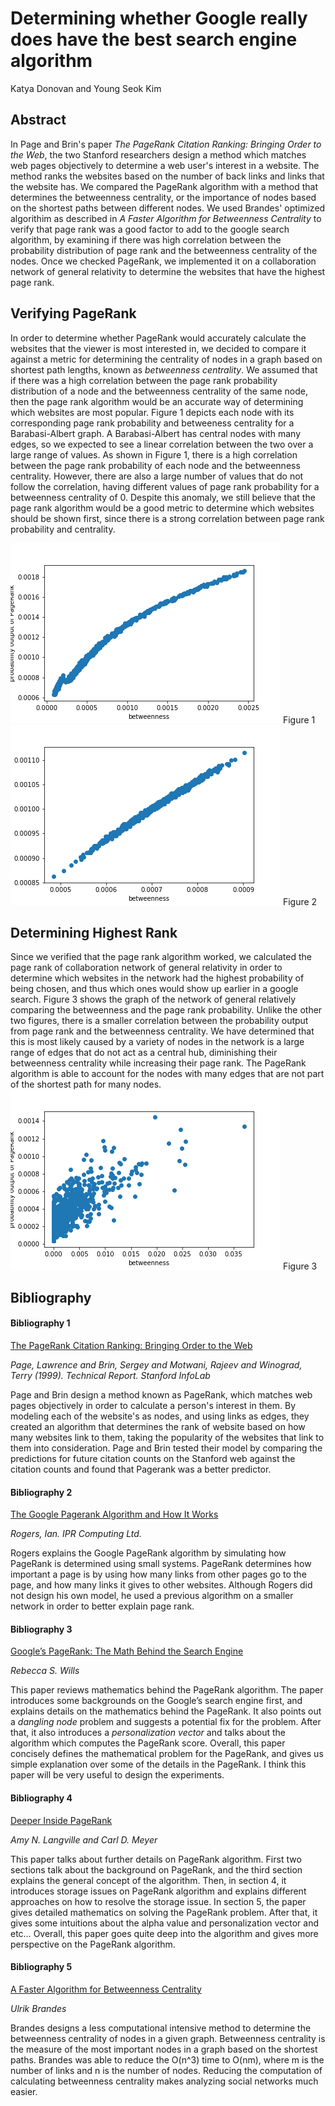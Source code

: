 # Determining whether Google really does have the best search engine algorithm
Katya Donovan and Young Seok Kim
## Abstract
In Page and Brin's paper *The PageRank Citation Ranking: Bringing Order to the Web*, the two Stanford researchers design a method which matches web pages objectively to determine a web user's interest in a website. The method ranks the websites based on the number of back links and links that the website has. We compared the PageRank algorithm with a method that determines the betweenness centrality, or the importance of nodes based on the shortest paths between different nodes. We used Brandes' optimized algorithim as described in *A Faster Algorithm for Betweenness Centrality* to verify that page rank was a good factor to add to the google search algorithm, by examining if there was high correlation between the probability distribution of page rank and the betweenness centrality of the nodes. Once we checked PageRank, we implemented it on a collaboration network of general relativity to determine the websites that have the highest page rank. 

## Verifying PageRank
In order to determine whether PageRank would accurately calculate the websites that the viewer is most interested in, we decided to compare it against a metric for determining the centrality of nodes in a graph based on shortest path lengths, known as *betweenness centrality*. We assumed that if there was a high correlation between the page rank probability distribution of a node and the betweenness centrality of the same node, then the page rank algorithm would be an accurate way of determining which websites are most popular. Figure 1 depicts each node with its corresponding page rank probability and betweeness centrality for a Barabasi-Albert graph. A Barabasi-Albert has central nodes with many edges, so we expected to see a linear correlation between the two over a large range of values. As shown in Figure 1, there is a high correlation between the page rank probability of each node and the betweenness centrality. However, there are also a large number of values that do not follow the correlation, having different values of page rank probability for a betweenness centrality of 0. Despite this anomaly, we still believe that the page rank algorithm would be a good metric to determine which websites should be shown first, since there is a strong correlation between page rank probability and centrality. 

![](/figures/BA1000.png) Figure 1 ![](/figures/ER1000.png) Figure 2

## Determining Highest Rank
Since we verified that the page rank algorithm worked, we calculated the page rank of collaboration network of general relativity in order to determine which websites in the network had the highest probability of being chosen, and thus which ones would show up earlier in a google search. Figure 3 shows the graph of the network of general relatively comparing the betweenness and the page rank probability. Unlike the other two figures, there is a smaller correlation between the probability output from page rank and the betweenness centrality. We have determined that this is most likely caused by a variety of nodes in the network is a large range of edges that do not act as a central hub, diminishing their betweenness centrality while increasing their page rank. The PageRank algorithm is able to account for the nodes with many edges that are not part of the shortest path for many nodes. 
![](/figures/CollaborationNetwork.png) Figure 3


## Bibliography

#### Bibliography 1
[The PageRank Citation Ranking: Bringing Order to the Web](http://ilpubs.stanford.edu:8090/422/1/1999-66.pdf)

*Page, Lawrence and Brin, Sergey and Motwani, Rajeev and Winograd, Terry (1999). Technical Report. Stanford InfoLab*

Page and Brin design a method known as PageRank, which matches web pages objectively in order to calculate a person's interest in them. By modeling each of the website's as nodes, and using links as edges, they created an algorithm that determines the rank of website based on how many websites link to them, taking the popularity of the websites that link to them into consideration. Page and Brin tested their model by comparing the predictions for future citation counts on the Stanford web against the citation counts and found that Pagerank was a better predictor.

#### Bibliography 2
[The Google Pagerank Algorithm and How It Works](http://www.cs.princeton.edu/~chazelle/courses/BIB/pagerank.htm)

*Rogers, Ian. IPR Computing Ltd.*

Rogers explains the Google PageRank algorithm by simulating how PageRank is determined using small systems. PageRank determines how important a page is by using how many links from other pages go to the page, and how many links it gives to other websites. Although Rogers did not design his own model, he used a previous algorithm on a smaller network in order to better explain page rank.

#### Bibliography 3
[Google’s PageRank: The Math Behind the Search Engine](http://www.cems.uvm.edu/~tlakoba/AppliedUGMath/other_Google/Wills.pdf)

*Rebecca S. Wills*

This paper reviews mathematics behind the PageRank algorithm. The paper introduces some backgrounds on the Google’s search engine first, and explains details on the mathematics behind the PageRank. It also points out a *dangling node* problem and suggests a potential fix for the problem. After that, it also introduces a *personalization vector* and talks about the algorithm which computes the PageRank score. Overall, this paper concisely defines the mathematical problem for the PageRank, and gives us simple explanation over some of the details in the PageRank. I think this paper will be very useful to design the experiments.

#### Bibliography 4
[Deeper Inside PageRank](http://meyer.math.ncsu.edu/Meyer/PS_Files/DeeperInsidePR.pdf)

*Amy N. Langville and Carl D. Meyer*

This paper talks about further details on PageRank algorithm. First two sections talk about the background on PageRank, and the third section explains the general concept of the algorithm. Then, in section 4, it introduces storage issues on PageRank algorithm and explains different approaches on how to resolve the storage issue. In section 5, the paper gives detailed mathematics on solving the PageRank problem. After that, it gives some intuitions about the alpha value and personalization vector and etc… Overall, this paper goes quite deep into the algorithm and gives more perspective on the PageRank algorithm.

#### Bibliography 5
[A Faster Algorithm for Betweenness Centrality](http://citeseerx.ist.psu.edu/viewdoc/download?doi=10.1.1.11.2024&rep=rep1&type=pdf)

*Ulrik Brandes*

Brandes designs a less computational intensive method to determine the betweenness centrality of nodes in a given graph. Betweenness centrality is the measure of the most important nodes in a graph based on the shortest paths. Brandes was able to reduce the O(n^3) time to O(nm), where m is the number of links and n is the number of nodes. Reducing the computation of calculating betweenness centrality makes analyzing social networks much easier.
